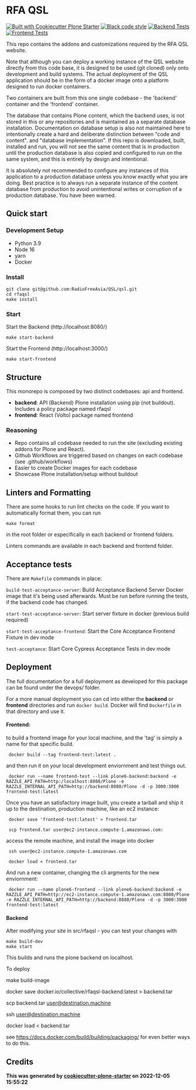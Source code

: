 # RFA QSL

[![Built with Cookiecutter Plone Starter](https://img.shields.io/badge/built%20with-Cookiecutter%20Plone%20Starter-0083be.svg?logo=cookiecutter)](https://github.com/collective/cookiecutter-plone-starter/)
[![Black code style](https://img.shields.io/badge/code%20style-black-000000.svg)](https://github.com/ambv/black)
[![Backend Tests](https://github.com/collective/rfaqsl/actions/workflows/backend.yml/badge.svg)](https://github.com/collective/rfaqsl/actions/workflows/backend.yml)
[![Frontend Tests](https://github.com/collective/rfaqsl/actions/workflows/frontend.yml/badge.svg)](https://github.com/collective/rfaqsl/actions/workflows/frontend.yml)

This repo contains the addons and customizations required by the RFA QSL website.

Note that although you can deploy a working instance of the QSL website directly from this code base, it is designed to be used (git cloned) only onto development and build systems.   The actual deployment of the QSL application should be in the form of a docker image onto a platform designed to run docker containers.

Two containers are built from this one single codebase - the 'backend' container and the 'frontend' container.

The database that contains Plone content, which the backend uses, is not stored in this or any repositories and is maintained as a separate database installation. Documentation on database setup is also not maintained here to intentionally create a hard and deliberate distinction between "code and content". and "database implementation".  If this repo is downloaded, built, installed and run, you will not see the same content that is in production until the production database is also copied and configured to run on the same system, and this is entirely by design and intentional.

It is absolutely not recommended to configure any instances of this application to a production database unless you know exactly what you are doing.  Best practice is to always run a separate instance of the content database from production to avoid unintentional writes or corruption of a production database.   You have been warned.

## Quick start

### Development Setup

- Python 3.9
- Node 16
- yarn
- Docker

### Install

```shell
git clone git@github.com:RadioFreeAsia/QSL/qsl.git
cd rfaqsl
make install
```

### Start

Start the Backend (http://localhost:8080/)

```shell
make start-backend
```

Start the Frontend (http://localhost:3000/)

```shell
make start-frontend
```

## Structure

This monorepo is composed by two distinct codebases: api and frontend.

- **backend**: API (Backend) Plone installation using pip (not buildout). Includes a policy package named rfaqsl
- **frontend**: React (Volto) package named frontend

### Reasoning

- Repo contains all codebase needed to run the site (excluding existing addons for Plone and React).
- Github Workflows are triggered based on changes on each codebase (see .github/workflows)
- Easier to create Docker images for each codebase
- Showcase Plone installation/setup without buildout

## Linters and Formatting

There are some hooks to run lint checks on the code. If you want to automatically format them, you can run

`make format`

in the root folder or especifically in each backend or frontend folders.

Linters commands are available in each backend and frontend folder.

## Acceptance tests

There are `Makefile` commands in place:

`build-test-acceptance-server`: Build Acceptance Backend Server Docker image that it's being used afterwards. Must be run before running the tests, if the backend code has changed.

`start-test-acceptance-server`: Start server fixture in docker (previous build required)

`start-test-acceptance-frontend`: Start the Core Acceptance Frontend Fixture in dev mode

`test-acceptance`: Start Core Cypress Acceptance Tests in dev mode

## Deployment

The full documentation for a full deployment as developed for this package can be found under the devops/ folder.

For a more manual deployment you can cd into either the **backend** or **frontend** directories and run `docker build`.  Docker will find `Dockerfile` in that directory and use it.

#### Frontend:

to build a frontend image for your local machine, and the 'tag' is simply a name for that specific build.

     docker build --tag frontend-test:latest .
  
  and then run it on your local development enviornment and test things out.
  
     docker run --name frontend-test --link plone6-backend:backend -e RAZZLE_API_PATH=http:/localhost:8080/Plone -e RAZZLE_INTERNAL_API_PATH=http://backend:8080/Plone -d -p 3000:3000 frontend-test:latest

Once you have an satisfactory image built, you create a tarball and ship it up to the destination, production machine, like an ec2 instance:

     docker save 'frontend-test:latest' > frontend.tar
   
     scp frontend.tar user@ec2-instance.compute-1.amazonaws.com:

access the remote machine, and install the image into docker

     ssh user@ec2-instance.compute-1.amazonaws.com

     docker load < frontend.tar

And run a new container, changing the cli argments for the new enviornment:

     docker run --name plone6-frontend --link plone6-backend:backend -e RAZZLE_API_PATH=http://ec2-instance.compute-1.amazonaws.com:8080/Plone -e RAZZLE_INTERNAL_API_PATH=http://backend:8080/Plone -d -p 3000:3000 frontend-test:latest


#### Backend

After modifying your site in src/rfaqsl - you can test your changes with

    make build-dev
    make start
    
This builds and runs the plone backend on localhost.

To deploy
   
   make build-image
   
   docker save docker.io/collective/rfaqsl-backend:latest > backend.tar
   
   scp backend.tar user@destination.machine
   
   ssh user@destination.machine
   
   docker load < backend.tar
   
    


see https://docs.docker.com/build/building/packaging/ for even better ways to do this.


## Credits

**This was generated by [cookiecutter-plone-starter](https://github.com/collective/cookiecutter-plone-starter) on 2022-12-05 15:55:22**


